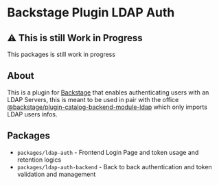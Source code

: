 # Backstage Plugin LDAP Auth

## ⚠️ This is still Work in Progress

This packages is still work in progress

## About

This is a plugin for [Backstage](https://backstage.io/) that enables authenticating users with an LDAP Servers, this is meant to be used in pair with the office [@backstage/plugin-catalog-backend-module-ldap](https://www.npmjs.com/package/@backstage/plugin-catalog-backend-module-ldap) which only imports LDAP users infos.

## Packages

- `packages/ldap-auth` - Frontend Login Page and token usage and retention logics
- `packages/ldap-auth-backend` - Back to back authentication and token validation and management
